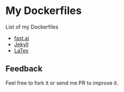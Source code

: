 # My Dockerfiles

List of my Dockerfiles

* [fast.ai](fast.ai)
* [Jekyll](jekyll-serve)
* [LaTex](latex-full)

## Feedback

Feel free to fork it or send me PR to improve it.